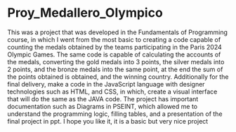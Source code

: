 # Proy_Medallero_Olympico
This was a project that was developed in the Fundamentals of Programming course, in which I went from the most basic to creating a code capable of counting the medals obtained by the teams participating in the Paris 2024 Olympic Games.
The same code is capable of calculating the accounts of the medals, converting the gold medals into 3 points, the silver medals into 2 points, and the bronze medals into the same point, at the end the sum of the points obtained is obtained, and the winning country.
Additionally for the final delivery, make a code in the JavaScript language with designer technologies such as HTML, and CSS, in which, create a visual interface that will do the same as the JAVA code.
The project has important documentation such as Diagrams in PSEINT, which allowed me to understand the programming logic, filling tables, and a presentation of the final project in ppt.
I hope you like it, it is a basic but very nice project
